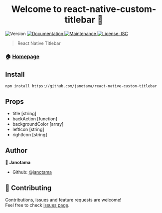 <h1 align="center">Welcome to react-native-custom-titlebar 👋</h1>
<p>
  <img alt="Version" src="https://img.shields.io/badge/version-1.0.0-blue.svg?cacheSeconds=2592000" />
  <a href="https://github.com/janotama/react-native-custom-titlebar#readme" target="_blank">
    <img alt="Documentation" src="https://img.shields.io/badge/documentation-yes-brightgreen.svg" />
  </a>
  <a href="https://github.com/janotama/react-native-custom-titlebar/graphs/commit-activity" target="_blank">
    <img alt="Maintenance" src="https://img.shields.io/badge/Maintained%3F-yes-green.svg" />
  </a>
  <a href="https://github.com/janotama/react-native-custom-titlebar/blob/master/LICENSE" target="_blank">
    <img alt="License: ISC" src="https://img.shields.io/badge/License-ISC-yellow.svg" />
  </a>
</p>

> React Native Titlebar

### 🏠 [Homepage](https://github.com/janotama/react-native-custom-titlebar#readme)

## Install

```sh
npm install https://github.com/janotama/react-native-custom-titlebar
```

## Props

* title [string]
* backAction [function]
* backgroundColor [array]
* leftIcon [string]
* rightIcon [string]

## Author

👤 **Janotama**

* Github: [@janotama](https://github.com/janotama)

## 🤝 Contributing

Contributions, issues and feature requests are welcome!<br />Feel free to check [issues page](https://github.com/janotama/react-native-custom-titlebar/issues).

<!-- ## Show your support

Give a ⭐️ if this project helped you! -->

<!-- ## 📝 License

Copyright © 2019 [Janotama](https://github.com/janotama).<br />
This project is [ISC](https://github.com/janotama/react-native-custom-titlebar/blob/master/LICENSE) licensed.

*** -->
<!-- _This README was generated with ❤️ by [readme-md-generator](https://github.com/kefranabg/readme-md-generator)_ -->